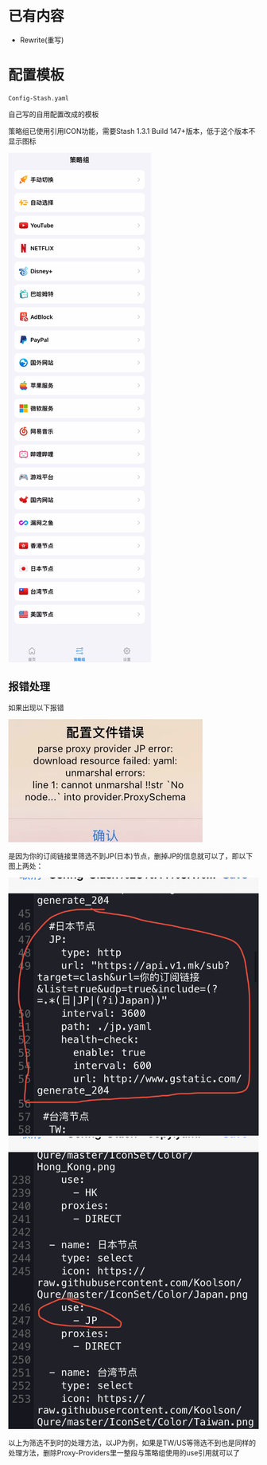 已有内容
==
- Rewrite(重写)

配置模板
===
`Config-Stash.yaml`

自己写的自用配置改成的模板

策略组已使用引用ICON功能，需要Stash 1.3.1 Build 147+版本，低于这个版本不显示图标

![](https://raw.githubusercontent.com/Infatuation-Fei/explain/main/Picture/Config-Stash.PNG)

报错处理
----
如果出现以下报错

![](https://raw.githubusercontent.com/Infatuation-Fei/explain/main/Picture/cuowu.jpg)

是因为你的订阅链接里筛选不到JP(日本)节点，删掉JP的信息就可以了，即以下图上两处：

![](https://raw.githubusercontent.com/Infatuation-Fei/explain/main/Picture/shan1.jpg)
![](https://raw.githubusercontent.com/Infatuation-Fei/explain/main/Picture/shan.jpg)

以上为筛选不到时的处理方法，以JP为例，如果是TW/US等筛选不到也是同样的处理方法，删除Proxy-Providers里一整段与策略组使用的use引用就可以了
